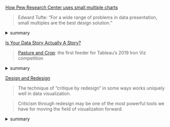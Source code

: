 [How Pew Research Center uses small multiple charts](https://medium.com/pew-research-center-decoded/how-pew-research-center-uses-small-multiple-charts-2531bfc06419)

> Edward Tufte: “For a wide range of problems in data presentation, small multiples are the best design solution.”

<details>
  <summary>summary</summary>
  
#### Small multiples:
A method for displaying several charts, diagrams or pictures
- in a consistent manner
- at a small size
- in a grid layout

#### Why?

1. We want our readers to spend their time and attention absorbing our findings, not deciphering our chart legends.

Small multiples can speed the interpretation of the graphic because there is no legend to decode.

2. Communicating findings is that it allows a designer to neatly arrange a large amount of information in a small space.

In other words, small multiples allow for comparisons. The more information in each panel, and the better organized it is, the more comparisons can be made.

So it is with small multiples: They’re powerful tools for comparison because they put a lot of information side-by-side.

#### How?

1. Titles and labels

Small multiples contain many possible takeaways, and titles clarify for the reader which ones we’re most trying to communicate. Without titles to guide them, readers might still take away something from a particular display, but it might not be something accurate or meaningful.

<img src="https://miro.medium.com/max/2120/1*1KhsCKAfeM84UmX1oRI6LQ.png" width="600px">

2. Common style, scales and references

We typically use the same color, type style and axis ranges — in other words, a template. Ideally, the only thing that should change is the data.

<img src="https://miro.medium.com/max/2800/1*HvoXEtGQuMS0ZVvNayKk0w.png" width="600px">


3. Panel order

an ordered display can make findings more noticeable.

<img src="https://miro.medium.com/max/2800/1*udxuSnTOINOFkT1JMF8gtQ.png" width="600px">

Ordering panels by some value often results in a repeating pattern that changes slightly from panel to panel, almost like an animation. In this way, panel order helps give the reader a narrative to follow — a beginning, middle and end.


4. Scale and pattern


5. Annotation/explanation

<img src="https://miro.medium.com/max/2800/1*tlWZqGSDXryiTnZJaVxzIw.png">

</details>


[Is Your Data Story Actually A Story?](https://medium.com/nightingale/is-your-data-story-actually-a-story-3d1fa52394d9)

>  [Pasture and Crop](https://public.tableau.com/profile/datajackalope#!/vizhome/IronViz_15561510177280/Dashboard12): the first feeder for Tableau’s 2019 Iron Viz competition

<details>
  <summary>summary</summary>

#### Judges’ expectations

For storytelling: presenting the information with coherence and continuity, with clear organization and a concise “so what” message.

#### Self reflection
> There aren’t any well-defined characters.
> There isn’t a plot with impactful events.
> You can carve out a “beginning,” a “middle,” and an “end,” but those would at best be arbitrary divisions based on logic, not a rise to a climax and a fall to a resolution.

“Storytelling” is often used as a blanket statement to describe how well the information is presented in an interpretable presentation with a logical flow.

Visualizations that weave emotional narratives as beautifully as a written short story.

Well-defined characters.

Individuals with discernible personalities and emotions, who experience and react to relatively climactic events.
- [Music memories](https://public.tableau.com/profile/robert.janezic#!/vizhome/MusicMemories/MusicMemories)
- [Last words](https://public.tableau.com/profile/mikevizneros#!/vizhome/lastwords/Story1)
- [Um](https://public.tableau.com/profile/lilach.manheim#!/vizhome/AnUm____Analysis/Um____)

> I spend my time zoomed out to the county level, aggregating hundreds or thousands of people and events into a single data point.
> These “characters” lack names or personalities and, as I’ve described them, autonomy.

#### Data humanism
It’s really hard to tell a powerful story in aggregate when all of the humans and all of their lives and moments and emotions are plotted under a single data point, often represented through a behavioral variable, e.g. “sales”, or “likes”. In aggregate, we lose all the parts and pieces that make characters relatable and memorable.

Today, “story” and “narrative” are used less to describe the craft and more to reference coherent flows placed within the necessary context to deliver meaning.

> I realize that my take here is swimming against larger cultural trends, and perhaps my creative writing background has turned me into too much of a purist.

John Schwabish: 

> Even though we often say we’re telling data stories, with those kinds of charts we are not telling stories, but instead making a point or elucidating an argument.

Cole Nussbaumer:

> A good story grabs your attention and takes you on a journey, evoking an emotional response. In the middle of it, you find yourself not wanting to turn away or put it down.

#### Diluting the power of stories
That power becomes diluted when we call everything a story. A well-organized dashboard that presents information in a logical order is more analogous to a well-written essay than a good film or novel.

Stories have a logic with continuity and coherence, but logic by itself isn’t a story.

> A visualization isn’t more or less powerful, beautiful, or important because it does or doesn’t tell a story.

Therein lies the problem:   
storytelling is talked about as one of the critical things every data visualization should do.   
It’s part of how we evaluate our work, baked into many models for feedback or judging

> We only care if the insights are interesting and presented in a logical flow.

#### Mostly description, exposition, the rest persuation
I would argue that the overwhelming majority of visualizations I see are descriptions or expositions, with the rest mostly falling into the category of persuasions.

</details>

[Design and Redesign](https://medium.com/@hint_fm/design-and-redesign-4ab77206cf9)

> The technique of “critique by redesign” in some ways works uniquely well in data visualization.

> Criticism through redesign may be one of the most powerful tools we have for moving the field of visualization forward.
<details>
  <summary>summary</summary>

#### Redesign examples

Edward Tufte Redesign: Explosion of the Space Shuttle Challenger in 1986

<img src="https://miro.medium.com/max/1450/1*iQcNh732KTyKd6qROcebhg.png">

Giorgia Lupi VS Alberto Cairo Redesign

<img src="https://miro.medium.com/max/1450/1*1w9irsLhPVwMdUrLPJXs-A.png">

#### Advantages & disadvantages
pros:
- enabling an honest and direct comparison
- convincing in a democratic way

cons:
- Tufte: no way to know decisive variables at that time
- Cairo: only shows 50% of the data in the same space
- unfair: removal of context, redesign without knowing any constraints

> It should be clear by now that there’s no such thing as a simple redesign.

#### Bridging the two cultures

> On one side of the family, visualization traces its roots to art and graphic design. On the other side, it’s descended from computer graphics and the tradition of scientific experiment.

- Literary and artistic fields: criticism
- Design community: private design critique, a group of colleagues having a serious, high-level conversation
- Science: an experiment replicable by more than one group
- Computer graphics: apply new techniques and ideas in a well-understood context, so anyone may perform a direct comparison with previous work

#### Redesign suggestions
- Maintain rigor
  - be explicit about the goal
  - be honest about any simplifying assumptions
  - finding ways to come to an understanding

There are many possible goals for a visualization: to communicate data, to spur conversation, to persuade, to draw in viewers, to create an aesthetic experience.

- Respect the designer
- Respect for critics

</details>
